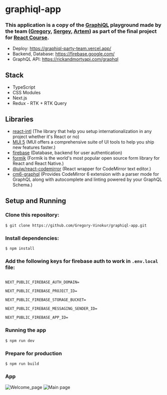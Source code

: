 # graphiql-app

### This application is a copy of the [GraphiQL](https://www.npmjs.com/package/@graphiql/react) playground made by the team ([Gregory](https://github.com/gregory-vinokur), [Sergey](https://github.com/m0rl0ck), [Artem](https://github.com/artemkamyshenkov)) as part of the final project for [React Course](https://rs.school/react/).
+ Deploy: https://graphiql-party-team.vercel.app/
+ Backend, Database: https://firebase.google.com/
+ GraphQL API: https://rickandmortyapi.com/graphql

## Stack
+ TypeScript
+ CSS Modules
+ Next.js
+ Redux - RTK + RTK Query

## Libraries
+ [react-intl](https://www.npmjs.com/package/react-intl) (The library that help you setup internationalization in any project whether it's React or no)
+ [MUI 5](https://mui.com/) (MUI offers a comprehensive suite of UI tools to help you ship new features faster.)
+ [firebase](https://firebase.google.com/) (Database, backend for user authentication)
+ [formik](https://formik.org/) (Formik is the world's most popular open source form library for React and React Native.)
+ [@uiw/react-codemirror](https://github.com/uiwjs/react-codemirror) (React wrapper for CodeMirror text editor.)
+ [cm6-graphql](https://www.npmjs.com/package/cm6-graphql) (Provides CodeMirror 6 extension with a parser mode for GraphQL along with autocomplete and linting powered by your GraphQL Schema.)


## Setup and Running

### Clone this repository:
`$ git clone https://github.com/Gregory-Vinokur/graphiql-app.git`

### Install dependencies:
`$ npm install`

### Add the following keys for firebase auth to work in `.env.local` file:

``` NEXT_PUBLIC_FIREBASE_API_KEY=

NEXT_PUBLIC_FIREBASE_AUTH_DOMAIN=

NEXT_PUBLIC_FIREBASE_PROJECT_ID=

NEXT_PUBLIC_FIREBASE_STORAGE_BUCKET=

NEXT_PUBLIC_FIREBASE_MESSAGING_SENDER_ID=

NEXT_PUBLIC_FIREBASE_APP_ID=
```

### Running the app
`$ npm run dev`

### Prepare for production
`$ npm run build`
### App
![Welcome_page](https://github.com/Gregory-Vinokur/graphiql-app/assets/98179706/e54bfe87-bbee-4da1-905d-5b85587fd530)
![Main page](https://github.com/Gregory-Vinokur/graphiql-app/assets/98179706/368626c5-d41a-419f-81bf-dac5cb85d231)
